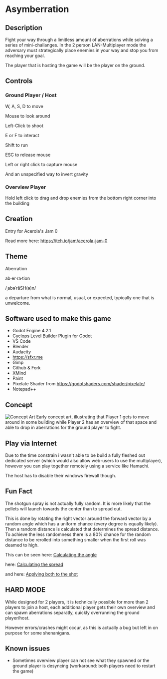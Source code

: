 # Asymberration

## Description
Fight your way through a limitless amount of aberrations while solving a series of mini-challanges.
In the 2 person LAN-Multiplayer mode the adversary must strategically place enemies in your way and stop you from reaching your goal.

The player that is hosting the game will be the player on the ground.

## Controls
### Ground Player / Host
W, A, S, D to move

Mouse to look around

Left-Click to shoot

E or F to interact

Shift to run

ESC to release mouse

Left or right click to capture mouse

And an unspecified way to invert gravity

### Overview Player
Hold left click to drag and drop enemies from the bottom right corner into the building

## Creation
Entry for Acerola's Jam 0 

Read more here: https://itch.io/jam/acerola-jam-0

## Theme
Aberration

ab·er·ra·tion

/ˌabəˈrāSH(ə)n/

a departure from what is normal, usual, or expected, typically one that is unwelcome. 

## Software used to make this game
- Godot Engine 4.2.1
- Cyclops Level Builder Plugin for Godot
- VS Code
- Blender
- Audacity
- https://sfxr.me
- Gimp
- Github & Fork
- XMind
- Paint
- Pixelate Shader from https://godotshaders.com/shader/pixelate/
- Notepad++

## Concept
![Concept Art](https://github.com/RustyPrime/AcerolaGameJam0_Aberration_Asymmetric/blob/main/.docs/conceptArt.png)
Early concept art, illustrating that Player 1 gets to move around in some building while Player 2 has an overview of that space and able to drop in aberrations for the ground player to fight.

## Play via Internet
Due to the time constrain i wasn't able to be build a fully fleshed out dedicated server (which would also allow web-users to use the multiplayer), however you can play together remotely using a service like Hamachi.

The host has to disable their windows firewall though.

## Fun Fact
The shotgun spray is not actually fully random. It is more likely that the pellets will launch towards the center than to spread out. 

This is done by rotating the right vector around the forward vector by a random angle which has a uniform chance (every degree is equally likely). Then a random distance is calculated that determines the spread distance. To achieve the less randomness there is a 80% chance for the random distance to be rerolled into something smaller when the first roll was deamed to high.

This can be seen here: [Calculating the angle](https://github.com/RustyPrime/AcerolaJam0_Asymberration/blob/main/Scripts/Player1.gd#L115-L116)

here: [Calculating the spread](https://github.com/RustyPrime/AcerolaJam0_Asymberration/blob/main/Scripts/Player1.gd#L132-L137)

and here: [Applying both to the shot](https://github.com/RustyPrime/AcerolaJam0_Asymberration/blob/main/Scripts/Player1.gd#L266-L271)


## HARD MODE
While designed for 2 players, it is technically possible for more than 2 players to join a host, each additional player gets their own overview and can spawn aberrations separatly, quickly overrunning the ground player/host.

However errors/crashes might occur, as this is actually a bug but left in on purpose for some shenanigans.

## Known issues
- Sometimes overview player can not see what they spawned or the ground player is desyncing (workaround: both players need to restart the game)
